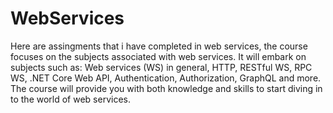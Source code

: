 # WebServices
 Here are assingments that i have completed in web services, the course focuses on the subjects associated with web services. It will embark on subjects such as: Web services (WS) in general, HTTP, RESTful WS, RPC WS, .NET Core Web API, Authentication, Authorization, GraphQL and more. The course will provide you with both knowledge and skills to start diving in to the world of web services.
